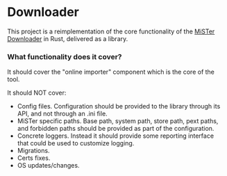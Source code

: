 # Downloader

This project is a reimplementation of the core functionality of the [MiSTer Downloader](https://github.com/MiSTer-devel/Downloader_MiSTer) in Rust, delivered as a library.

### What functionality does it cover?

It should cover the "online importer" component which is the core of the tool.

It should NOT cover:
- Config files. Configuration should be provided to the library through its API, and not through an .ini file.
- MiSTer specific paths. Base path, system path, store path, pext paths, and forbidden paths should be provided as part of the configuration.
- Concrete loggers. Instead it should provide some reporting interface that could be used to customize logging.
- Migrations.
- Certs fixes.
- OS updates/changes.
